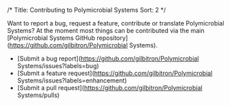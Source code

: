 /*
Title: Contributing to Polymicrobial Systems
Sort: 2
*/

Want to report a bug, request a feature, contribute or translate Polymicrobial Systems? At the moment most things can be
contributed via the main [Polymicrobial Systems GitHub repository](https://github.com/gilbitron/Polymicrobial Systems).

* [Submit a bug report](https://github.com/gilbitron/Polymicrobial Systems/issues?labels=bug)
* [Submit a feature request](https://github.com/gilbitron/Polymicrobial Systems/issues?labels=enhancement)
* [Submit a pull request](https://github.com/gilbitron/Polymicrobial Systems/pulls)
